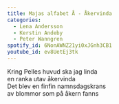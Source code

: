 ```yaml
---
title: Majas alfabet Å - Åkervinda
categories:
  - Lena Andersson
  - Kerstin Andeby
  - Peter Wanngren
spotify_id: 6NonAWNZ21yi0xJGnh3CB1
youtube_id: ev8UetEj3tk
---
```

Kring Pelles huvud ska jag linda\
en ranka utav åkervinda\
Det blev en finfin namnsdagskrans\
av blommor som på åkern fanns
